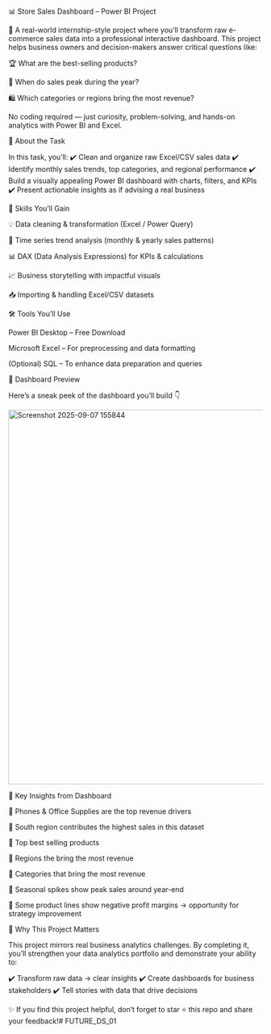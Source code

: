 📊 Store Sales Dashboard – Power BI Project

🚀 A real-world internship-style project where you’ll transform raw e-commerce sales data into a professional interactive dashboard. This project helps business owners and decision-makers answer critical questions like:

🏆 What are the best-selling products?

📆 When do sales peak during the year?

🛍️ Which categories or regions bring the most revenue?

No coding required — just curiosity, problem-solving, and hands-on analytics with Power BI and Excel.

🔎 About the Task

In this task, you’ll:
✔️ Clean and organize raw Excel/CSV sales data
✔️ Identify monthly sales trends, top categories, and regional performance
✔️ Build a visually appealing Power BI dashboard with charts, filters, and KPIs
✔️ Present actionable insights as if advising a real business

🎯 Skills You’ll Gain

💡 Data cleaning & transformation (Excel / Power Query)

📆 Time series trend analysis (monthly & yearly sales patterns)

📊 DAX (Data Analysis Expressions) for KPIs & calculations

📈 Business storytelling with impactful visuals

📥 Importing & handling Excel/CSV datasets

🛠️ Tools You’ll Use

Power BI Desktop – Free Download

Microsoft Excel – For preprocessing and data formatting

(Optional) SQL – To enhance data preparation and queries

📸 Dashboard Preview

Here’s a sneak peek of the dashboard you’ll build 👇

<img width="1329" height="743" alt="Screenshot 2025-09-07 155844" src="https://github.com/user-attachments/assets/9bdc2f33-7525-4051-b272-9b3496fd0333" />


📌 Key Insights from Dashboard

🔹 Phones & Office Supplies are the top revenue drivers

🔹 South region contributes the highest sales in this dataset

🔹 Top best selling products

🔹 Regions the bring the most revenue

🔹 Categories that bring the most revenue 

🔹 Seasonal spikes show peak sales around year-end

🔹 Some product lines show negative profit margins → opportunity for strategy improvement

🌟 Why This Project Matters

This project mirrors real business analytics challenges. By completing it, you’ll strengthen your data analytics portfolio and demonstrate your ability to:

✔️ Transform raw data → clear insights
✔️ Create dashboards for business stakeholders
✔️ Tell stories with data that drive decisions

✨ If you find this project helpful, don’t forget to star ⭐ this repo and share your feedback!# FUTURE_DS_01

